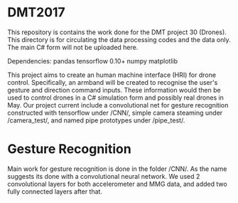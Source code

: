 # DMT2017
This repository is contains the work done for the DMT project 30 (Drones). This directory is for circulating the data processing codes and the data only. The main C# form will not be uploaded here.

Dependencies:
  pandas
  tensorflow 0.10+
  numpy
  matplotlib

This project aims to create an human machine interface (HRI) for drone control. Specifically, an armband will be created to recognise the user's gesture and direction command inputs. These information would then be used to control drones in a C# simulation form and possibly real drones in May. Our project current include a convolutional net for gesture recognition constructed with tensorflow under /CNN/, simple camera steaming under /camera_test/, and named pipe prototypes under /pipe_test/.

# Gesture Recognition
Main work for gesture recognition is done in the folder /CNN/. As the name suggests its done with a convolutional neural network. We used 2 convolutional layers for both accelerometer and MMG data, and added two fully connected layers after that.
